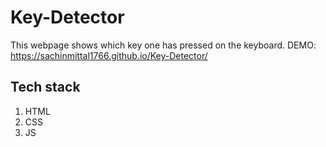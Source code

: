 # Key-Detector

This webpage shows which key one has pressed on the keyboard.
DEMO: https://sachinmittal1766.github.io/Key-Detector/

## Tech stack
1. HTML
2. CSS
3. JS
